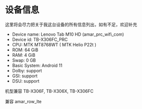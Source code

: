 # 设备信息

这里将会尽力把关于我这台设备的所有信息列出，如有不足，欢迎补充

- Device name: Lenovo Tab M10 HD (amar_prc_wifi_com)
- Device id: TB-X306FC_PRC
- CPU: MTK MT8768WT ( MTK Helio P22t )
- ROM: 64 GiB
- RAM: 4 GiB
- Swap: 0 GB
- Basic System: Android 11
- Dolby: support
- GSI: support
- DSU: support

机型兼容 TB-X306F, TB-X306X, TB-X306FC

兼容 amar_row_lte
